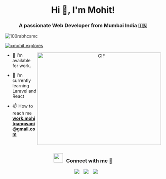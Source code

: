 <h1 align="center">Hi 👋, I'm Mohit!</h1>
<h3 align="center">A passionate Web Developer from Mumbai India &#127470;&#127475</h3>

<p align="left"> <img src="https://komarev.com/ghpvc/?username=mohitgangwani&label=Profile%20views&color=0e75b6&style=flat" alt="100rabhcsmc" /> </p>

<p align="left"> <a href="https://x.com/mohit.explores" target="blank"><img src="https://img.shields.io/twitter/follow/mohit.explores?logo=twitter&style=for-the-badge" alt="=mohit.explores" /></a> </p>

<a target="_blank" align="center">
  <img align="right" top="500" height="300" width="400" alt="GIF" src="https://media.giphy.com/media/SWoSkN6DxTszqIKEqv/giphy.gif">
</a>

- 🤝 I’m available for work.

- 🌱 I’m currently learning Laravel and React</a>

- 📫 How to reach me **work.mohitgangwani@gmail.com**

<!-- - 📄 Know about my experiences <a href="https://github.com/100rabhcsmc/Me.io/blob/master/01SaurabhChavanReactNativeResume.pdf" target="blank">Resume</a> -->
<br/>
<h3 align="center" > <img src="https://media.giphy.com/media/iY8CRBdQXODJSCERIr/giphy.gif" width="30" height="30" style="margin-right: 10px;">Connect with me 🤝 </h3>

<p align="center">

 <div align="center"  class="icons-social" style="margin-left: 10px;">
        <a style="margin-left: 10px;"  target="_blank" href="https://www.linkedin.com/in/gangwani-mohit/">
			<img src="https://img.icons8.com/doodle/40/000000/linkedin--v2.png"></a>
        <a style="margin-left: 10px;" target="_blank" href="https://github.com/mohitgangwani">
		<img src="https://img.icons8.com/doodle/40/000000/github--v1.png"></a>
		<a style="margin-left: 10px;" target="_blank" href="https://x.com/mohit.explores">
			<img src="https://img.icons8.com/doodle/1x/twitter-squared--v2.png" ></a>
      </div>

</p>

